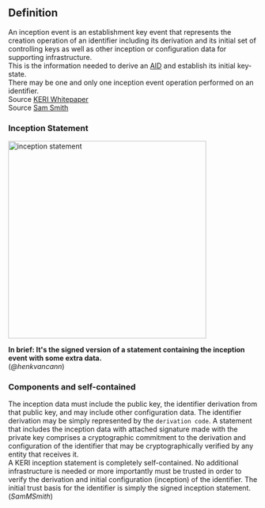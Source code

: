 ## Definition
An inception event is an establishment key event that represents the creation operation of an
identifier including its derivation and its initial set of controlling keys as well as other inception
or configuration data for supporting infrastructure.  
This is the information needed to derive an [AID](AID) and establish its initial key-state.  
There may be one and only one inception event operation performed on an identifier.  
Source [KERI Whitepaper](https://github.com/SmithSamuelM/Papers/blob/master/whitepapers/KERI_WP_2.x.web.pdf)  
Source [Sam Smith](https://github.com/WebOfTrust/ietf-keri/blob/main/draft-ssmith-keri.md#basic-terminology)

### Inception Statement

<img src="https://raw.githubusercontent.com/WebOfTrust/keri/7fc96da6c277d3921fb1248ce9235400a4ff6af7/images/inception-statement.png" alt="inception statement" border="0" width="400" />

**In brief: It's the signed version of a statement containing the inception event with some extra data.**  
(_@henkvancann_)


### Components and self-contained
The inception data must include the public key, the identifier derivation from that public key, and may include other configuration data. The identifier derivation may be simply represented by the `derivation code`. A statement that includes the inception data with attached signature made with the private key comprises a cryptographic commitment to the derivation and configuration of the identifier that may be cryptographically verified by any entity that receives it.   
A KERI inception statement is completely self-contained. No additional infrastructure is needed or more importantly must be trusted in order to verify the derivation and initial configuration (inception) of the identifier. The initial trust basis for the identifier is simply the signed inception statement.  
(_SamMSmith_)
